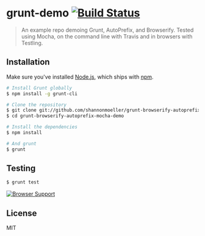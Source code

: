 # grunt-demo [![Build Status](https://travis-ci.org/shannonmoeller/grunt-browserify-autoprefix-mocha-demo.png?branch=master)](https://travis-ci.org/shannonmoeller/grunt-browserify-autoprefix-mocha-demo)

> An example repo demoing Grunt, AutoPrefix, and Browserify. Tested using Mocha, on the command line with Travis and in browsers with Testling.

## Installation

Make sure you've installed [Node.js](http://nodejs.org), which ships with [npm](http://npmjs.org).

```sh
# Install Grunt globally
$ npm install -g grunt-cli

# Clone the repository
$ git clone git://github.com/shannonmoeller/grunt-browserify-autoprefix-mocha-demo
$ cd grunt-browserify-autoprefix-mocha-demo

# Install the dependencies
$ npm install

# And grunt
$ grunt
```

## Testing

```sh
$ grunt test
```

[![Browser Support](http://ci.testling.com/shannonmoeller/grunt-browserify-autoprefix-mocha-demo.png)](http://ci.testling.com/shannonmoeller/grunt-browserify-autoprefix-mocha-demo)

## License

MIT

